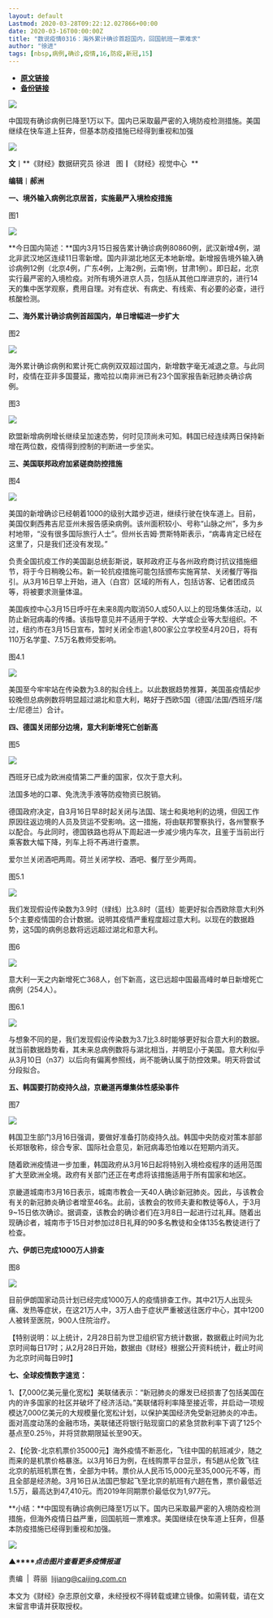 ```yaml
---
layout: default
Lastmod: 2020-03-28T09:22:12.027866+00:00
date: 2020-03-16T00:00:00Z
title: "数说疫情0316：海外累计确诊首超国内，回国航班一票难求"
author: "徐进"
tags: [nbsp,病例,确诊,疫情,16,防疫,新冠,15]
---
```


* [**原文链接**](https://mp.weixin.qq.com/s/3WtOSMTQTEFY4lvU2ZQt_Q)
* [**备份链接**](http://archive.today/xiVON)


![](/images/post/77e6cfb5c7ef66e00d9bd04f74961594.jpg)

中国现有确诊病例已降至1万以下。国内已采取最严密的入境防疫检测措施。美国继续在快车道上狂奔，但基本防疫措施已经得到重视和加强

![](/images/post/2405d4e8115b3563d1a2bd3627fedb5e.jpg)

**文**丨**《财经》数据研究员 徐进   图**丨**《财经》视觉中心  **

**编辑**丨**郝洲**

**一、境外输入病例北京居首，实施最严入境检疫措施**

图1

![](/images/post/e128e9405dfee0bb3668bab169bc82a8.jpg)

**今日国内简述：**国内3月15日报告累计确诊病例80860例，武汉新增4例，湖北非武汉地区连续11日零新增。国内非湖北地区无本地新增。新增报告境外输入确诊病例12例（北京4例，广东4例，上海2例，云南1例，甘肃1例）。即日起，北京实行最严密的入境检疫。对所有境外进京人员，包括从其他口岸进京的，进行14天的集中医学观察，费用自理。对有症状、有病史、有线索、有必要的必查，进行核酸检测。

**二、海外累计确诊病例首超国内，单日增幅进一步扩大**

图2

![](/images/post/75e23cc6b6da54c88cdc4516a4b79c10.jpg)

海外累计确诊病例和累计死亡病例双双超过国内，新增数字毫无减退之意。与此同时，疫情在亚非多国蔓延，撒哈拉以南非洲已有23个国家报告新冠肺炎确诊病例。

图3

![](/images/post/6aa985907b9bc5c027e9a4d801472203.jpg)

欧盟新增病例增长继续呈加速态势，何时见顶尚未可知。韩国已经连续两日保持新增在两位数，疫情得到控制的判断进一步坐实。

**三、美国联邦政府加紧磋商防控措施**

图4

![](/images/post/96a42381df368779a28342bce69c6d50.jpg)

美国的新增确诊已经朝着1000的级别大踏步迈进，继续行驶在快车道上。目前，美国仅剩西弗吉尼亚州未报告感染病例。该州面积较小、号称“山脉之州”，多为乡村地带，“没有很多国际旅行人士”。但州长吉姆·贾斯特斯表示，“病毒肯定已经在这里了，只是我们还没有发现。”

负责全国抗疫工作的美国副总统彭斯说，联邦政府正与各州政府商讨抗议措施细节，将于今日稍晚公布。新一轮抗疫措施可能包括颁布实施宵禁、关闭餐厅等指引。从3月16日早上开始，进入（白宫）区域的所有人，包括访客、记者团成员等，将被要求测量体温。

美国疾控中心3月15日呼吁在未来8周内取消50人或50人以上的现场集体活动，以防止新冠病毒的传播。该指导意见并不适用于学校、大学或企业等大型组织。不过，纽约市在3月15日宣布，暂时关闭全市逾1,800家公立学校至4月20日，将有110万名学童、7.5万名教师受影响。

图4.1

![](/images/post/215c4ad7ca5ba2538fc09957d63e97aa.jpg)

美国至今牢牢站在传染数为3.8的拟合线上。以此数据趋势推算，美国虽疫情起步较晚但总病例数将明显超过湖北和意大利，略好于西欧5国（德国/法国/西班牙/瑞士/尼德兰）合计。

**四、德国关闭部分边境，意大利新增死亡创新高**

图5

![](/images/post/255346962b0bb285f988f02e8cd014ca.jpg)

西班牙已成为欧洲疫情第二严重的国家，仅次于意大利。

法国多地的口罩、免洗洗手液等防疫物资已脱销。

德国政府决定，自3月16日早8时起关闭与法国、瑞士和奥地利的边境，但因工作原因往返边境的人员及货运不受影响。这一措施，将由联邦警察执行，各州警察予以配合。与此同时，德国铁路也将从下周起进一步减少境内车次，且鉴于当前出行乘客数大幅下降，列车上将不再进行查票。

爱尔兰关闭酒吧两周。荷兰关闭学校、酒吧、餐厅至少两周。

图5.1

![](/images/post/ceb32a29e440e5fa71f93f2050c513d0.jpg)

我们发现假设传染数为3.9时（绿线）比3.8时（蓝线）能更好拟合西欧除意大利外5个主要疫情国的合计数据。说明其疫情严重程度超过意大利。以现在的数据趋势，这5国的病例总数将远远超过湖北和意大利。

图6

![](/images/post/50a24bd9301078c6d769b05d8f82e876.jpg)

意大利一天之内新增死亡368人，创下新高，这已远超中国最高峰时单日新增死亡病例（254人）。

图6.1

![](/images/post/6c78e4c308473b71abf35b437bc338cb.jpg)

与想象不同的是，我们发现假设传染数为3.7比3.8时能够更好拟合意大利的数据。就当前数据趋势看，其未来总病例数将与湖北相当，并明显小于美国。意大利似乎从3月10日（n37）以后向有偏离参照线，尚不能确认属于防控效果。明天将尝试分段拟合。

**五、韩国要打防疫持久战，京畿道再爆集体性感染事件**

图7

![](/images/post/534c377e0016130ba13163b556eb73b6.jpg)

韩国卫生部门3月16日强调，要做好准备打防疫持久战。韩国中央防疫对策本部部长郑银敬称，综合专家、国际社会意见，新冠病毒恐怕难以在短期内消灭。

随着欧洲疫情进一步加重，韩国政府从3月16日起将特别入境检疫程序的适用范围扩大至欧洲全境。政府有关部门还正在考虑将该措施适用于所有国家和地区。

京畿道城南市3月16日表示，城南市教会一天40人确诊新冠肺炎。因此，与该教会有关的新冠肺炎确诊者增至46名。此前，该教会的牧师夫妻和教徒等6人，于3月9~15日依次确诊。据调查，该教会的确诊者们在3月8日一起进行过礼拜。随着出现确诊者，城南市于15日对参加过8日礼拜的90多名教徒和全体135名教徒进行了检查。

**六、伊朗已完成1000万人排查**

图8

![](/images/post/98a6008811ee9d98a173843120071503.jpg)

目前伊朗国家动员计划已经完成1000万人的疫情排查工作。其中21万人出现头痛、发热等症状，在这21万人中，3万人由于症状严重被送往医疗中心，其中1200人被转至医院，900人住院治疗。

【特别说明：以上统计，2月28日前为世卫组织官方统计数据，数据截止时间为北京时间每日17时；从2月28日开始，数据由《财经》根据公开资料统计，截止时间为北京时间每日9时】

**七、全球疫情数字速览：**

1、【7,000亿美元量化宽松】美联储表示：“新冠肺炎的爆发已经损害了包括美国在内的许多国家的社区并破坏了经济活动。”美联储将利率降至接近零，并启动一项规模达7,000亿美元的大规模量化宽松计划，以保护美国经济免受新冠肺炎的冲击。面对高度动荡的金融市场，美联储还将银行贴现窗口的紧急贷款利率下调了125个基点至0.25％，并将贷款期限延长至90天。

2、【伦敦-北京机票价35000元】海外疫情不断恶化，飞往中国的航班减少，随之而来的是机票价格暴涨。以3月16日为例，在线购票平台显示，有5趟从伦敦飞往北京的航班机票在售，全部为中转。票价从人民币15,000元至35,000元不等，而且全部是经济舱。3月16日从法国巴黎起飞至北京的航班有六趟在售，票价最低近1.5万，最高达到47,410元。而2019年同期票价最低仅为1,977元。

**小结：**中国现有确诊病例已降至1万以下。国内已采取最严密的入境防疫检测措施，但海外疫情日益严重，回国航班一票难求。美国继续在快车道上狂奔，但基本防疫措施已经得到重视和加强。

[![](/images/post/4d24a5670c9a87791ea8b757d030c0d3.jpg)](https://mp.weixin.qq.com/mp/homepage?__biz=MjM5NDU5NTM4MQ==&hid=29&sn=21c0f34c737748fe3b2c372bb40ae622)  

**▲****_点击图片查看更多疫情报道_**

  

  

责编  |  蒋丽  lijiang@caijing.com.cn

本文为《财经》杂志原创文章，未经授权不得转载或建立镜像。如需转载，请在文末留言申请并获取授权。

